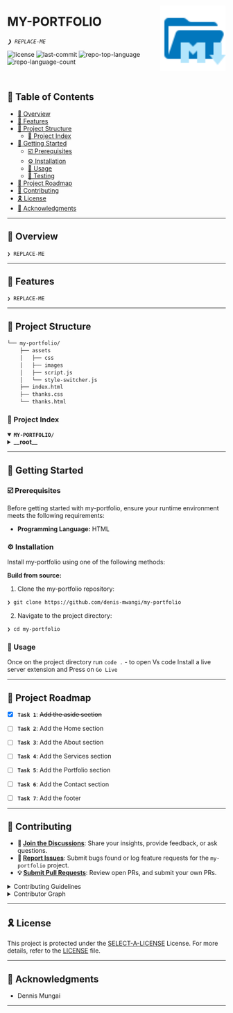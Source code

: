 <div align="left" style="position: relative;">
<img src="https://raw.githubusercontent.com/PKief/vscode-material-icon-theme/ec559a9f6bfd399b82bb44393651661b08aaf7ba/icons/folder-markdown-open.svg" align="right" width="30%" style="margin: -20px 0 0 20px;">
<h1>MY-PORTFOLIO</h1>
<p align="left">
	<em><code>❯ REPLACE-ME</code></em>
</p>
<p align="left">
	<img src="https://img.shields.io/github/license/denis-mwangi/my-portfolio?style=default&logo=opensourceinitiative&logoColor=white&color=00ff98" alt="license">
	<img src="https://img.shields.io/github/last-commit/denis-mwangi/my-portfolio?style=default&logo=git&logoColor=white&color=00ff98" alt="last-commit">
	<img src="https://img.shields.io/github/languages/top/denis-mwangi/my-portfolio?style=default&color=00ff98" alt="repo-top-language">
	<img src="https://img.shields.io/github/languages/count/denis-mwangi/my-portfolio?style=default&color=00ff98" alt="repo-language-count">
</p>
<p align="left"><!-- default option, no dependency badges. -->
</p>
<p align="left">
	<!-- default option, no dependency badges. -->
</p>
</div>
<br clear="right">

## 🔗 Table of Contents

- [📍 Overview](#-overview)
- [👾 Features](#-features)
- [📁 Project Structure](#-project-structure)
  - [📂 Project Index](#-project-index)
- [🚀 Getting Started](#-getting-started)
  - [☑️ Prerequisites](#-prerequisites)
  - [⚙️ Installation](#-installation)
  - [🤖 Usage](#🤖-usage)
  - [🧪 Testing](#🧪-testing)
- [📌 Project Roadmap](#-project-roadmap)
- [🔰 Contributing](#-contributing)
- [🎗 License](#-license)
- [🙌 Acknowledgments](#-acknowledgments)

---

## 📍 Overview

<code>❯ REPLACE-ME</code>

---

## 👾 Features

<code>❯ REPLACE-ME</code>

---

## 📁 Project Structure

```sh
└── my-portfolio/
    ├── assets
    │   ├── css
    │   ├── images
    │   ├── script.js
    │   └── style-switcher.js
    ├── index.html
    ├── thanks.css
    └── thanks.html
```


### 📂 Project Index
<details open>
	<summary><b><code>MY-PORTFOLIO/</code></b></summary>
	<details> <!-- __root__ Submodule -->
		<summary><b>__root__</b></summary>
		<blockquote>
			<table>
			<tr>
				<td><b><a href='https://github.com/denis-mwangi/my-portfolio/blob/main/thanks.html'>thanks.html</a></b></td>
				<td><code> This page is used to be displayed once the user submitts a log in form</code></td>
			</tr>
			<tr>
				<td><b><a href='https://github.com/denis-mwangi/my-portfolio/blob/main/index.html'>index.html</a></b></td>
				<td><code> This page is the main page conatining all the sections in the porfolio.</code></td>
			</tr>
			<tr>
				<td><b><a href='https://github.com/denis-mwangi/my-portfolio/blob/main/script.js'>script.js</a></b></td>
				<td><code>This is the main logic for the page this script is used to toggle the navigation bar for small</code></td>
			</tr>
            <tr>
				<td><b><a href='https://github.com/denis-mwangi/my-portfolio/blob/main/script.js'>script.js</a></b></td>
				<td><code>This is the main logic for the page this script is used to toggle the navigation bar for small</code></td>
			</tr>
			</table>
		</blockquote>
	</details>
</details>

---
## 🚀 Getting Started

### ☑️ Prerequisites

Before getting started with my-portfolio, ensure your runtime environment meets the following requirements:

- **Programming Language:** HTML


### ⚙️ Installation

Install my-portfolio using one of the following methods:

**Build from source:**

1. Clone the my-portfolio repository:
```sh
❯ git clone https://github.com/denis-mwangi/my-portfolio
```

2. Navigate to the project directory:
```sh
❯ cd my-portfolio
```



### 🤖 Usage
Once on the project directory
run `code .` - to open Vs code
Install a live server extension and Press on `Go Live`



---
## 📌 Project Roadmap

- [X] **`Task 1`**: <strike>Add the aside section</strike>
- [ ] **`Task 2`**: Add the Home section
- [ ] **`Task 3`**: Add the About section
- [ ] **`Task 4`**: Add the Services section
- [ ] **`Task 5`**: Add the Portfolio section
- [ ] **`Task 6`**: Add the Contact section
- [ ] **`Task 7`**: Add the footer


---

## 🔰 Contributing

- **💬 [Join the Discussions](https://github.com/denis-mwangi/my-portfolio/discussions)**: Share your insights, provide feedback, or ask questions.
- **🐛 [Report Issues](https://github.com/denis-mwangi/my-portfolio/issues)**: Submit bugs found or log feature requests for the `my-portfolio` project.
- **💡 [Submit Pull Requests](https://github.com/denis-mwangi/my-portfolio/blob/main/CONTRIBUTING.md)**: Review open PRs, and submit your own PRs.

<details closed>
<summary>Contributing Guidelines</summary>

1. **Fork the Repository**: Start by forking the project repository to your github account.
2. **Clone Locally**: Clone the forked repository to your local machine using a git client.
   ```sh
   git clone https://github.com/denis-mwangi/my-portfolio
   ```
3. **Create a New Branch**: Always work on a new branch, giving it a descriptive name.
   ```sh
   git checkout -b new-feature-x
   ```
4. **Make Your Changes**: Develop and test your changes locally.
5. **Commit Your Changes**: Commit with a clear message describing your updates.
   ```sh
   git commit -m 'Implemented new feature x.'
   ```
6. **Push to github**: Push the changes to your forked repository.
   ```sh
   git push origin new-feature-x
   ```
7. **Submit a Pull Request**: Create a PR against the original project repository. Clearly describe the changes and their motivations.
8. **Review**: Once your PR is reviewed and approved, it will be merged into the main branch. Congratulations on your contribution!
</details>

<details closed>
<summary>Contributor Graph</summary>
<br>
<p align="left">
   <a href="https://github.com{/denis-mwangi/my-portfolio/}graphs/contributors">
      <img src="https://contrib.rocks/image?repo=denis-mwangi/my-portfolio">
   </a>
</p>
</details>

---

## 🎗 License

This project is protected under the [SELECT-A-LICENSE](https://choosealicense.com/licenses) License. For more details, refer to the [LICENSE](https://choosealicense.com/licenses/) file.

---

## 🙌 Acknowledgments

- Dennis Mungai

---